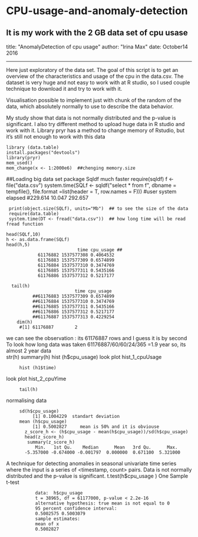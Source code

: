 # CPU-usage-and-anomaly-detection
It is my work with the 2 GB data set of cpu usase
---
title: "AnomalyDetection of cpu usage"
author: "Irina Max"
date: October14 2016
     
---
Here just exploratory of the data set.
The goal of this script is to get an overview of the characteristics and usage of the cpu
in the data.csv. The dataset is very huge and not easy to work with at R studio, so I used
couple technique to download it and try to work with it.

Visualisation possible to implement just with chunk of the random of the data, which absolutely normally to use to describe the data behavior.

My study show that data is not normally distributed and the p-value is significant.
I also try different method to upload huge data in R studio and work with it.
Library pryr has a method to change memory of Rstudio, but it’s still not enough to work with this data 

    library (data.table)
    install.packages("devtools")
    library(pryr)  
    mem_used()
    mem_change(x <- 1:2000e6)  ##chenging memory.size

  ##Loading big data set package Sqldf much faster 
    require(sqldf)
    f <- file("data.csv")
    system.time(SQLf <- sqldf("select * from f", dbname = tempfile(), 
                          file.format =list(header = T, row.names = F)))
  #user  system elapsed 
   #229.614  10.047 292.657 

     print(object.size(SQLf), units="Mb")  ## to see the size of the data
     require(data.table)
     system.time(DT <- fread("data.csv"))  ## how long time will be read fread function

    head(SQLf,10)
    h <- as.data.frame(SQLf)
    head(h,5)  
                               time cpu_usage ##
                61176882 1537577308 0.4064532
                61176883 1537577309 0.6574899   
                61176884 1537577310 0.3474769
                61176885 1537577311 0.5435166
                61176886 1537577312 0.5217177
                          
      tail(h)
                              time cpu_usage
              ##61176883 1537577309 0.6574899
              ##61176884 1537577310 0.3474769
              ##61176885 1537577311 0.5435166
              ##61176886 1537577312 0.5217177
              ##61176887 1537577313 0.4229254
        dim(h) 
         #[1] 61176887        2    
we can see the observation : its 61176887 rows and I guess it  is by second
To look how long data was taken  61176887/60/60/24/365 =1.9 year so, its almost 2 year data  
         str(h)
         summary(h)
         hist (h$cpu_usage) 
look  plot hist_1_cpuUsage

         hist (h1$time)
look  plot hist_2_cpuYime

         tail(h)
normalising data 

         sd(h$cpu_usage)  
              [1] 0.1004229  standart deviation
         mean (h$cpu_usage) 
              [1] 0.5002827     mean is 50% and it is obviouse
           z_score_h <- (h$cpu_usage - mean(h$cpu_usage))/sd(h$cpu_usage)
           head(z_score_h)
            summary(z_score_h)
               Min.   1st Qu.    Median      Mean   3rd Qu.      Max. 
           -5.357000 -0.674000 -0.001797  0.000000  0.671100  5.321000 

A technique for detecting anomalies in seasonal univariate time series where the input is a series of <timestamp, count> pairs.
Data is not normally distributed and the p-value is significant.
           t.test(h$cpu_usage )
                     One Sample t-test

               data:  h$cpu_usage
               t = 38965, df = 61177000, p-value < 2.2e-16
               alternative hypothesis: true mean is not equal to 0
               95 percent confidence interval:
               0.5002575 0.5003079
               sample estimates:
               mean of x 
               0.5002827 
